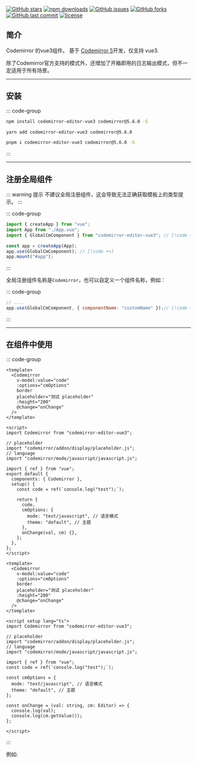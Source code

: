 [![GitHub stars](https://img.shields.io/github/stars/RennCheung/codemirror-editor-vue3)](https://github.com/RennCheung/codemirror-editor-vue3/stargazers)
[![npm downloads](https://img.shields.io/npm/dt/codemirror-editor-vue3)](https://github.com/RennCheung/codemirror-editor-vue3)
[![GitHub issues](https://img.shields.io/github/issues/RennCheung/codemirror-editor-vue3)](https://github.com/RennCheung/codemirror-editor-vue3/issues)
[![GitHub forks](https://img.shields.io/github/forks/RennCheung/codemirror-editor-vue3)](https://github.com/RennCheung/codemirror-editor-vue3/network)
[![GitHub last commit](https://img.shields.io/github/last-commit/RennCheung/codemirror-editor-vue3)](https://github.com/RennCheung/codemirror-editor-vue3)
[![license](https://img.shields.io/github/license/RennCheung/codemirror-editor-vue3)](https://github.com/RennCheung/codemirror-editor-vue3)

## 简介
Codemirror 的vue3组件。 基于 [Codemirror 5](http://codemirror.net/5/)开发，仅支持 vue3. 

除了Codemirror官方支持的模式外，还增加了开箱即用的日志输出模式，但不一定适用于所有场景。

---
## 安装

::: code-group
```bash [npm]
npm install codemirror-editor-vue3 codemirror@5.6.0 -S
```
```bash [yarn]
yarn add codemirror-editor-vue3 codemirror@5.6.0
```
```bash [pnpm]
pnpm i codemirror-editor-vue3 codemirror@5.6.0 -S
```
:::

---
## 注册全局组件

::: warning 提示
不建议全局注册组件，这会导致无法正确获取模板上的类型提示。
:::

::: code-group

```js [main.js]
import { createApp } from "vue";
import App from "./App.vue";
import { GlobalCmComponent } from "codemirror-editor-vue3"; // [!code ++]

const app = createApp(App);
app.use(GlobalCmComponent); // [!code ++]
app.mount("#app");
```
:::


全局注册组件名称是`Codemirror`，也可以自定义一个组件名称，例如：

::: code-group
```js [main.js]
// ....
app.use(GlobalCmComponent, { componentName: "customName" });// [!code ++]
```
:::

---
## 在组件中使用
::: code-group

```vue [index.vue]
<template>
  <Codemirror
    v-model:value="code"
    :options="cmOptions"
    border
    placeholder="测试 placeholder"
    :height="200"
    @change="onChange"
  />
</template>

<script>
import Codemirror from "codemirror-editor-vue3";

// placeholder
import "codemirror/addon/display/placeholder.js";
// language
import "codemirror/mode/javascript/javascript.js";

import { ref } from "vue";
export default {
  components: { Codemirror },
  setup() {
    const code = ref(`console.log("test");`);

    return {
      code,
      cmOptions: {
        mode: "text/javascript", // 语言模式
        theme: "default", // 主题
      },
      onChange(val, cm) {},
    };
  },
};
</script>
```

```vue [index.vue(ts setup)]
<template>
  <Codemirror
    v-model:value="code"
    :options="cmOptions"
    border
    placeholder="测试 placeholder"
    :height="200"
    @change="onChange"
  />
</template>

<script setup lang="ts">
import Codemirror from "codemirror-editor-vue3";

// placeholder
import "codemirror/addon/display/placeholder.js";
// language
import "codemirror/mode/javascript/javascript.js";

import { ref } from "vue";
const code = ref(`console.log("test");`);

const cmOptions = {
  mode: "text/javascript", // 语言模式
  theme: "default", // 主题
};

const onChange = (val: string, cm: Editor) => {
  console.log(val);
  console.log(cm.getValue());
};

</script>
```
:::

例如:

<component v-if="dynamicComponent" :is="dynamicComponent"></component>

<script >
import {shallowRef} from "vue"
export default {
  data() {
    return {
      dynamicComponent: null
    }
  },

  mounted() {
    import('../../views/demo/index.vue').then((module) => {
      this.dynamicComponent = shallowRef(module.default)
    })
  }
}
</script>
